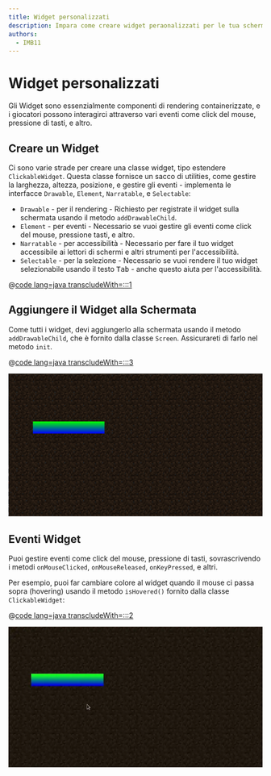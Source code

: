 ```yaml
---
title: Widget personalizzati
description: Impara come creare widget peraonalizzati per le tua schermate.
authors:
  - IMB11
---
```


# Widget personalizzati

Gli Widget sono essenzialmente componenti di rendering containerizzate, e i giocatori possono interagirci attraverso vari eventi come click del mouse, pressione di tasti, e altro.

## Creare un Widget

Ci sono varie strade per creare una classe widget, tipo estendere `ClickableWidget`. Questa classe fornisce un sacco di utilities, come gestire la larghezza, altezza, posizione, e gestire gli eventi - implementa le interfacce `Drawable`, `Element`, `Narratable`, e `Selectable`:

- `Drawable` - per il rendering - Richiesto per registrate il widget sulla schermata usando il metodo `addDrawableChild`.
- `Element` - per eventi - Necessario se vuoi gestire gli eventi come click del mouse, pressione tasti, e altro.
- `Narratable` - per accessibilità - Necessario per fare il tuo widget accessibile ai lettori di schermi e altri strumenti per l'accessibilità.
- `Selectable` - per la selezione - Necessario se vuoi rendere il tuo widget selezionabile usando il testo <kbd>Tab</kbd> - anche questo aiuta per l'accessibilità.

@[code lang=java transcludeWith=:::1](@/reference/latest/src/client/java/com/example/docs/rendering/screens/CustomWidget.java)

## Aggiungere il Widget alla Schermata

Come tutti i widget, devi aggiungerlo alla schermata usando il metodo `addDrawableChild`, che è fornito dalla classe `Screen`. Assicurareti di farlo nel metodo `init`.

@[code lang=java transcludeWith=:::3](@/reference/latest/src/client/java/com/example/docs/rendering/screens/CustomScreen.java)

![Widget personalizzato sullo schermo.](/assets/develop/rendering/gui/custom-widget-example.png)

## Eventi Widget

Puoi gestire eventi come click del mouse, pressione di tasti, sovrascrivendo i metodi `onMouseClicked`, `onMouseReleased`, `onKeyPressed`, e altri.

Per esempio, puoi far cambiare colore al widget quando il mouse ci passa sopra (hovering) usando il metodo `isHovered()` fornito dalla classe `ClickableWidget`:

@[code lang=java transcludeWith=:::2](@/reference/latest/src/client/java/com/example/docs/rendering/screens/CustomWidget.java)

![Esempio Evento Hovering](/assets/develop/rendering/gui/custom-widget-events.webp)
